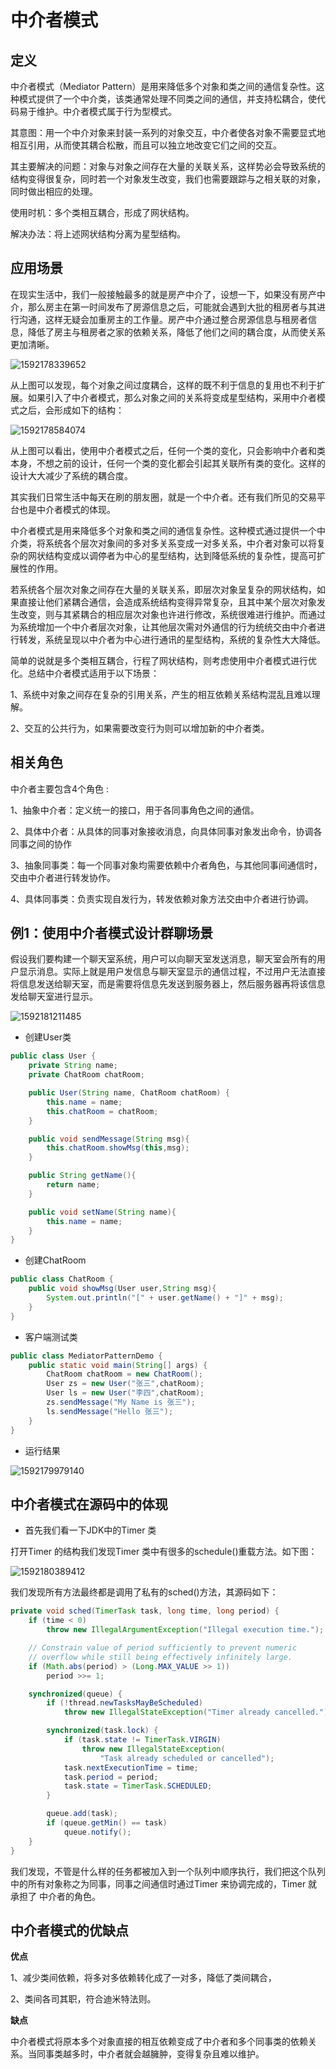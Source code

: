 # 中介者模式

## 定义

中介者模式（Mediator Pattern）是用来降低多个对象和类之间的通信复杂性。这种模式提供了一个中介类，该类通常处理不同类之间的通信，并支持松耦合，使代码易于维护。中介者模式属于行为型模式。

其意图：用一个中介对象来封装一系列的对象交互，中介者使各对象不需要显式地相互引用，从而使其耦合松散，而且可以独立地改变它们之间的交互。

其主要解决的问题：对象与对象之间存在大量的关联关系，这样势必会导致系统的结构变得很复杂，同时若一个对象发生改变，我们也需要跟踪与之相关联的对象，同时做出相应的处理。

使用时机：多个类相互耦合，形成了网状结构。

解决办法：将上述网状结构分离为星型结构。

## 应用场景

在现实生活中，我们一般接触最多的就是房产中介了，设想一下，如果没有房产中介，那么房主在第一时间发布了房源信息之后，可能就会遇到大批的租房者与其进行沟通，这样无疑会加重房主的工作量。房产中介通过整合房源信息与租房者信息，降低了房主与租房者之家的依赖关系，降低了他们之间的耦合度，从而使关系更加清晰。

![1592178339652](C:\Users\ADMINI~1\AppData\Local\Temp\1592178339652.png)

从上图可以发现，每个对象之间过度耦合，这样的既不利于信息的复用也不利于扩展。如果引入了中介者模式，那么对象之间的关系将变成星型结构，采用中介者模式之后，会形成如下的结构：

![1592178584074](C:\Users\ADMINI~1\AppData\Local\Temp\1592178584074.png)

从上图可以看出，使用中介者模式之后，任何一个类的变化，只会影响中介者和类本身，不想之前的设计，任何一个类的变化都会引起其关联所有类的变化。这样的设计大大减少了系统的耦合度。

其实我们日常生活中每天在刷的朋友圈，就是一个中介者。还有我们所见的交易平台也是中介者模式的体现。

中介者模式是用来降低多个对象和类之间的通信复杂性。这种模式通过提供一个中介类，将系统各个层次对象间的多对多关系变成一对多关系，中介者对象可以将复杂的网状结构变成以调停者为中心的星型结构，达到降低系统的复杂性，提高可扩展性的作用。

若系统各个层次对象之间存在大量的关联关系，即层次对象呈复杂的网状结构，如果直接让他们紧耦合通信，会造成系统结构变得异常复杂，且其中某个层次对象发生改变，则与其紧耦合的相应层次对象也许进行修改，系统很难进行维护。而通过为系统增加一个中介者层次对象，让其他层次需对外通信的行为统统交由中介者进行转发，系统呈现以中介者为中心进行通讯的星型结构，系统的复杂性大大降低。

简单的说就是多个类相互耦合，行程了网状结构，则考虑使用中介者模式进行优化。总结中介者模式适用于以下场景：

1、系统中对象之间存在复杂的引用关系，产生的相互依赖关系结构混乱且难以理解。

2、交互的公共行为，如果需要改变行为则可以增加新的中介者类。

## 相关角色

中介者主要包含4个角色 :

1、抽象中介者：定义统一的接口，用于各同事角色之间的通信。

2、具体中介者：从具体的同事对象接收消息，向具体同事对象发出命令，协调各同事之间的协作

3、抽象同事类：每一个同事对象均需要依赖中介者角色，与其他同事间通信时，交由中介者进行转发协作。

4、具体同事类：负责实现自发行为，转发依赖对象方法交由中介者进行协调。

## 例1：使用中介者模式设计群聊场景

假设我们要构建一个聊天室系统，用户可以向聊天室发送消息，聊天室会所有的用户显示消息。实际上就是用户发信息与聊天室显示的通信过程，不过用户无法直接将信息发送给聊天室，而是需要将信息先发送到服务器上，然后服务器再将该信息发给聊天室进行显示。

![1592181211485](C:\Users\ADMINI~1\AppData\Local\Temp\1592181211485.png)

- 创建User类

```java
public class User {
    private String name;
    private ChatRoom chatRoom;

    public User(String name, ChatRoom chatRoom) {
        this.name = name;
        this.chatRoom = chatRoom;
    }

    public void sendMessage(String msg){
        this.chatRoom.showMsg(this,msg);
    }

    public String getName(){
        return name;
    }

    public void setName(String name){
        this.name = name;
    }
}
```

- 创建ChatRoom

```java
public class ChatRoom {
    public void showMsg(User user,String msg){
        System.out.println("[" + user.getName() + "]" + msg);
    }
}
```

- 客户端测试类

```java
public class MediatorPatternDemo {
    public static void main(String[] args) {
        ChatRoom chatRoom = new ChatRoom();
        User zs = new User("张三",chatRoom);
        User ls = new User("李四",chatRoom);
        zs.sendMessage("My Name is 张三");
        ls.sendMessage("Hello 张三");
    }
}

```

- 运行结果

![1592179979140](C:\Users\ADMINI~1\AppData\Local\Temp\1592179979140.png)

## 中介者模式在源码中的体现

- 首先我们看一下JDK中的Timer 类

打开Timer 的结构我们发现Timer 类中有很多的schedule()重载方法。如下图：

![1592180389412](C:\Users\ADMINI~1\AppData\Local\Temp\1592180389412.png)

我们发现所有方法最终都是调用了私有的sched()方法，其源码如下：

```java
private void sched(TimerTask task, long time, long period) {
    if (time < 0)
        throw new IllegalArgumentException("Illegal execution time.");

    // Constrain value of period sufficiently to prevent numeric
    // overflow while still being effectively infinitely large.
    if (Math.abs(period) > (Long.MAX_VALUE >> 1))
        period >>= 1;

    synchronized(queue) {
        if (!thread.newTasksMayBeScheduled)
            throw new IllegalStateException("Timer already cancelled.");

        synchronized(task.lock) {
            if (task.state != TimerTask.VIRGIN)
                throw new IllegalStateException(
                    "Task already scheduled or cancelled");
            task.nextExecutionTime = time;
            task.period = period;
            task.state = TimerTask.SCHEDULED;
        }

        queue.add(task);
        if (queue.getMin() == task)
            queue.notify();
    }
}
```

我们发现，不管是什么样的任务都被加入到一个队列中顺序执行，我们把这个队列中的所有对象称之为同事，同事之间通信时通过Timer 来协调完成的，Timer 就承担了 中介者的角色。

## 中介者模式的优缺点

**优点**

1、减少类间依赖，将多对多依赖转化成了一对多，降低了类间耦合，

2、类间各司其职，符合迪米特法则。

**缺点**

中介者模式将原本多个对象直接的相互依赖变成了中介者和多个同事类的依赖关系。当同事类越多时，中介者就会越臃肿，变得复杂且难以维护。

